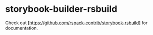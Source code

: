# storybook-builder-rsbuild

Check out [https://github.com/rspack-contrib/storybook-rsbuild] for documentation.

